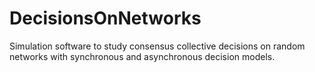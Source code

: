 # DecisionsOnNetworks
Simulation software to study consensus collective decisions on random networks with synchronous and asynchronous decision models.
